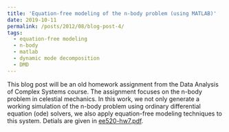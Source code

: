 ```yaml
---
title: 'Equation-free modeling of the n-body problem (using MATLAB)'
date: 2019-10-11
permalink: /posts/2012/08/blog-post-4/
tags:
  - equation-free modeling
  - n-body
  - matlab
  - dynamic mode decomposition
  - DMD
---
```

This blog post will be an old homework assignment from the Data Analysis of Complex Systems course. The assignment focuses on the n-body problem in celestial mechanics. In this work, we not only generate a working simulation of the n-body problem using ordinary differential equation (ode) solvers, we also apply equation-free modeling techniques to this system. Detials are given in [ee520-hw7.pdf](http://mackkv.github.io/files/ee520-hw7.pdf).
